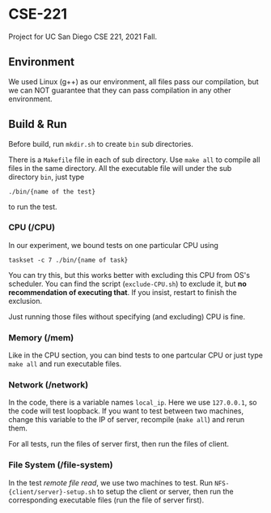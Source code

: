 # CSE-221
Project for UC San Diego CSE 221, 2021 Fall.

## Environment

We used Linux (g++) as our environment, all files pass our compilation, but we can NOT guarantee that they can pass compilation in any other environment.

## Build & Run

Before build, run `mkdir.sh` to create `bin` sub directories.

There is a `Makefile` file in each of sub directory. Use `make all` to compile all files in the same directory. All the executable file will under the sub directory `bin`, just type 
```shell
./bin/{name of the test}
```
to run the test.

### CPU (/CPU)

In our experiment, we bound tests on one particular CPU using 
```shell
taskset -c 7 ./bin/{name of task}
```
You can try this, but this works better with excluding this CPU from OS's scheduler. You can find the script (`exclude-CPU.sh`) to exclude it, but **no recommendation of executing that**. If you insist, restart to finish the exclusion.

Just running those files without specifying (and excluding) CPU is fine.

### Memory (/mem)

Like in the CPU section, you can bind tests to one partcular CPU or just type `make all` and run executable files.

### Network (/network)

In the code, there is a variable names `local_ip`. Here we use `127.0.0.1`, so the code will test loopback. If you want to test between two machines, change this variable to the IP of server, recompile (`make all`) and rerun them.

For all tests, run the files of server first, then run the files of client.

### File System (/file-system)

In the test *remote file read*, we use two machines to test. Run `NFS-{client/server}-setup.sh` to setup the client or server, then run the corresponding executable files (run the file of server first). 